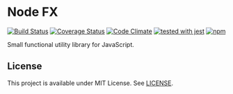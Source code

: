 # Node FX
[![Build Status](https://travis-ci.org/vitorsalgado/nodejs-fx.svg?branch=master)](https://travis-ci.org/vitorsalgado/nodejs-fx) 
[![Coverage Status](https://coveralls.io/repos/github/vitorsalgado/nodejs-fx/badge.svg?branch=master)](https://coveralls.io/github/vitorsalgado/nodejs-fx?branch=master)
[![Code Climate](https://codeclimate.com/github/vitorsalgado/nodejs-fx/badges/gpa.svg)](https://codeclimate.com/github/vitorsalgado/nodejs-fx)
[![tested with jest](https://img.shields.io/badge/tested_with-jest-99424f.svg)](https://github.com/facebook/jest)
[![npm](https://img.shields.io/npm/dt/nodejs-fx.svg)](https://www.npmjs.com/package/nodejs-fx)

Small functional utility library for JavaScript.

## License
This project is available under MIT License. See [LICENSE](LICENSE).
